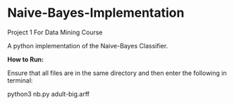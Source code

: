 # Naive-Bayes-Implementation
Project 1 For Data Mining Course

A python implementation of the Naive-Bayes Classifier. 

**How to Run:**

Ensure that all files are in the same directory and then enter the following in terminal:

python3 nb.py adult-big.arff
